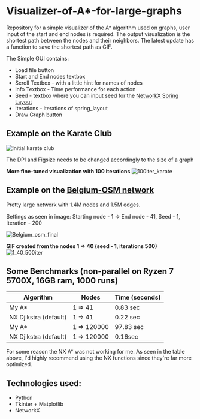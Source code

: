 # Visualizer-of-A*-for-large-graphs
Repository for a simple visualizer of the A* algorithm used on graphs, user input of the start and end nodes is required. The output visualization is the shortest path between the nodes and their neighbors. The latest update has a function to save the shortest path as GIF. <br>

The Simple GUI contains: <br>
- Load file button
- Start and End nodes textbox
- Scroll Textbox - with a little hint for names of nodes
- Info Textbox - Time performance for each action
- Seed - textbox where you can input seed for the [NetworkX Spring Layout](https://networkx.org/documentation/stable/reference/generated/networkx.drawing.layout.spring_layout.html)
- Iterations - iterations of spring_layout
- Draw Graph button
  
## Example on the Karate Club
![Initial karate club](https://github.com/lowoncuties/Visualizer-of-A-for-large-graphs/assets/16253955/dd808cf6-2977-47d3-9b2e-7f52642b79cd)

The DPI and Figsize needs to be changed accordingly to the size of a graph<be>

**More fine-tuned visualization with 100 iterations**
![100iter_karate](https://github.com/lowoncuties/Visualizer-of-A-for-large-graphs/assets/16253955/17242297-e99d-4fb6-90a5-20a18fd7569b)


## Example on the [Belgium-OSM network](https://networkrepository.com/road-belgium-osm.php)
Pretty large network with 1.4M nodes and 1.5M edges. <br>

Settings as seen in image: Starting node - 1 => End node - 41, Seed - 1, Iteration - 200

![Belgium_osm_final](https://github.com/lowoncuties/Visualizer-of-A-for-large-graphs/assets/16253955/d873f3e4-7143-4cc4-aec8-9909707ca2d4)

**GIF created from the nodes 1 => 40 (seed - 1, iterations 500)**
![1_40_500iter](https://github.com/lowoncuties/Visualizer-of-Astar-for-large-graphs/assets/16253955/c30f399f-8a09-4fdd-8fee-c9c717c12c37)


## Some Benchmarks (non-parallel on Ryzen 7 5700X, 16GB ram, 1000 runs) 
| Algorithm             | Nodes | Time (seconds) |
|-----------------------|-------|----------------|
| My A*                 |  1 => 41     |      0.83 sec         |
| NX Djikstra (default) |  1 => 41     |      0.22 sec          |
| My A*                 |  1 => 120000     |      97.83 sec         |
| NX Djikstra (default) |  1 => 120000     |      0.16sec          |

For some reason the NX A* was not working for me. As seen in the table above, I'd highly recommend using the NX functions since they're far more optimized.

## Technologies used:
- Python
- Tkinter + Matplotlib
- NetworkX





